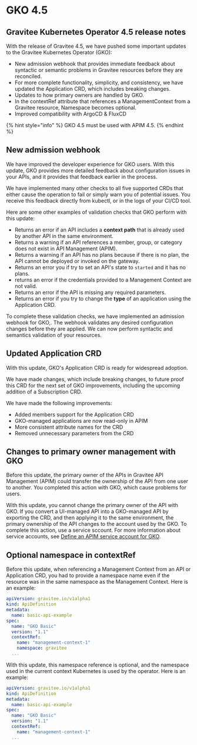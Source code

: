 # GKO 4.5

## Gravitee Kubernetes Operator 4.5 release notes

With the release of Gravitee 4.5, we have pushed some important updates to the Gravitee Kubernetes Operator (GKO):

* New admission webhook that provides immediate feedback about syntactic or semantic problems in Gravitee resources before they are reconciled.
* For more complete functionality, simplicity, and consistency, we have updated the Application CRD, which includes breaking changes.&#x20;
* Updates to how primary owners are handled by GKO.
* In the contextRef attribute that references a ManagementContext from a Gravitee resource, Namespace becomes optional.
* Improved compatibility with ArgoCD & FluxCD

{% hint style="info" %}
GKO 4.5 must be used with APIM 4.5.
{% endhint %}

## New admission webhook

We have improved the developer experience for GKO users. With this update, GKO provides more detailed feedback about configuration issues in your APIs, and it provides that feedback earlier in the process.

We have implemented many other checks to all five supported CRDs that either cause the operation to fail or simply warn you of potential issues. You receive this feedback directly from kubectl, or in the logs of your CI/CD tool.&#x20;

Here are some other examples of validation checks that GKO perform with this update:

* Returns an error if an API includes a **context path** that is already used by another API in the same environment.
* Returns a warning if an API references a member, group, or category does not exist in API Management (APIM).
* Returns a warning if an API has no plans because if there is no plan, the API cannot be deployed or invoked on the gateway.
* Returns an error you if try to set an API's state to `started` and it has no plans.
* returns an error if the credentials provided to a Management Context are not valid.
* Returns an error if the API is missing any required parameters.
* Returns an error if you try to change the **type** of an application using the Application CRD.

To complete these validation checks, we have implemented an admission webhook for GKO,. The webhook validates any desired configuration changes before they are applied. We can now perform syntactic and semantics validation of your resources.

## Updated Application CRD

With this update, GKO's Application CRD is ready for widespread adoption.

We have made changes, which include breaking changes, to future proof this CRD for the next set of GKO improvements, including the upcoming addition of a Subscription CRD.&#x20;

We have made the following improvements:

* Added members support for the Application CRD
* GKO-managed applications are now read-only in APIM
* More consistent attribute names for the CRD
* Removed unnecessary parameters from the CRD

## Changes to primary owner management with GKO

Before this update, the primary owner of the APIs in Gravitee API Management (APIM) could transfer the ownership of the API from one user to another. You completed this action with GKO, which cause problems for users.

With this update, you cannot change the primary owner of the API with GKO. If you convert a UI-managed API into a GKO-managed API by exporting the CRD, and then applying it to the same environment, the primary ownership of the API changes to the account used by the GKO. To complete this action, use a service sccount. For more information about service accounts, see [Define an APIM service account for GKO](../../guides/define-an-apim-service-account-for-gko.md).

## Optional namespace in contextRef

Before this update, when referencing a Management Context from an API or Application CRD, you had to provide a namespace name even if the resource was in the same namespace as the Management Context. Here is an example:

```yaml
apiVersion: gravitee.io/v1alpha1
kind: ApiDefinition
metadata:
  name: basic-api-example
spec:
  name: "GKO Basic"
  version: "1.1"
  contextRef:
    name: "management-context-1"
    namespace: gravitee
  ...
```

With this update, this namespace reference is optional, and the namespace used in the current context Kubernetes is  used by the operator. Here is an example:

```yaml
apiVersion: gravitee.io/v1alpha1
kind: ApiDefinition
metadata:
  name: basic-api-example
spec:
  name: "GKO Basic"
  version: "1.1"
  contextRef:
    name: "management-context-1"
  ...
```
